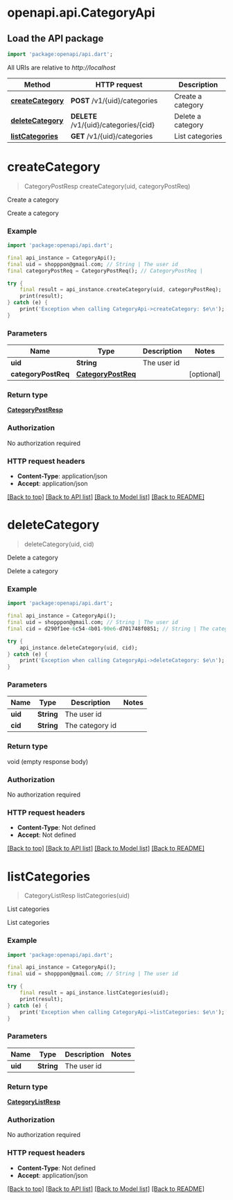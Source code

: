# openapi.api.CategoryApi

## Load the API package
```dart
import 'package:openapi/api.dart';
```

All URIs are relative to *http://localhost*

Method | HTTP request | Description
------------- | ------------- | -------------
[**createCategory**](CategoryApi.md#createcategory) | **POST** /v1/{uid}/categories | Create a category
[**deleteCategory**](CategoryApi.md#deletecategory) | **DELETE** /v1/{uid}/categories/{cid} | Delete a category
[**listCategories**](CategoryApi.md#listcategories) | **GET** /v1/{uid}/categories | List categories


# **createCategory**
> CategoryPostResp createCategory(uid, categoryPostReq)

Create a category

Create a category

### Example
```dart
import 'package:openapi/api.dart';

final api_instance = CategoryApi();
final uid = shopppon@gmail.com; // String | The user id
final categoryPostReq = CategoryPostReq(); // CategoryPostReq | 

try {
    final result = api_instance.createCategory(uid, categoryPostReq);
    print(result);
} catch (e) {
    print('Exception when calling CategoryApi->createCategory: $e\n');
}
```

### Parameters

Name | Type | Description  | Notes
------------- | ------------- | ------------- | -------------
 **uid** | **String**| The user id | 
 **categoryPostReq** | [**CategoryPostReq**](CategoryPostReq.md)|  | [optional] 

### Return type

[**CategoryPostResp**](CategoryPostResp.md)

### Authorization

No authorization required

### HTTP request headers

 - **Content-Type**: application/json
 - **Accept**: application/json

[[Back to top]](#) [[Back to API list]](../README.md#documentation-for-api-endpoints) [[Back to Model list]](../README.md#documentation-for-models) [[Back to README]](../README.md)

# **deleteCategory**
> deleteCategory(uid, cid)

Delete a category

Delete a category

### Example
```dart
import 'package:openapi/api.dart';

final api_instance = CategoryApi();
final uid = shopppon@gmail.com; // String | The user id
final cid = d290f1ee-6c54-4b01-90e6-d701748f0851; // String | The category id

try {
    api_instance.deleteCategory(uid, cid);
} catch (e) {
    print('Exception when calling CategoryApi->deleteCategory: $e\n');
}
```

### Parameters

Name | Type | Description  | Notes
------------- | ------------- | ------------- | -------------
 **uid** | **String**| The user id | 
 **cid** | **String**| The category id | 

### Return type

void (empty response body)

### Authorization

No authorization required

### HTTP request headers

 - **Content-Type**: Not defined
 - **Accept**: Not defined

[[Back to top]](#) [[Back to API list]](../README.md#documentation-for-api-endpoints) [[Back to Model list]](../README.md#documentation-for-models) [[Back to README]](../README.md)

# **listCategories**
> CategoryListResp listCategories(uid)

List categories

List categories

### Example
```dart
import 'package:openapi/api.dart';

final api_instance = CategoryApi();
final uid = shopppon@gmail.com; // String | The user id

try {
    final result = api_instance.listCategories(uid);
    print(result);
} catch (e) {
    print('Exception when calling CategoryApi->listCategories: $e\n');
}
```

### Parameters

Name | Type | Description  | Notes
------------- | ------------- | ------------- | -------------
 **uid** | **String**| The user id | 

### Return type

[**CategoryListResp**](CategoryListResp.md)

### Authorization

No authorization required

### HTTP request headers

 - **Content-Type**: Not defined
 - **Accept**: application/json

[[Back to top]](#) [[Back to API list]](../README.md#documentation-for-api-endpoints) [[Back to Model list]](../README.md#documentation-for-models) [[Back to README]](../README.md)

